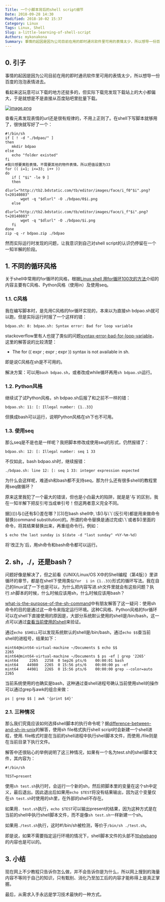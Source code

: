 ```yaml
---
Title: 一个小脚本背后的shell script细节
Date: 2018-09-28 14:30
Modified: 2018-10-02 15:37
Category: Linux
Tags: Linux, Shell
Slug: a-little-learning-of-shell-script
Authors: mykonakona
Summary: 事情的起因是因为公司目前在用的即时通讯软件里可用的表情太少，所以想导一份百度的泡泡表情进去。然而实际运行时发现的问题，让我意识到自己对shell script的认识仍停留在一个一知半解的阶段。
---
```


## 0. 引子
事情的起因是因为公司目前在用的即时通讯软件里可用的表情太少，所以想导一份百度的泡泡表情进去。

看起来这玩意可以下载的地方还挺多的，但实际下载完发现下载站上的大小都偏大，于是就想是不是直接从百度贴吧里批量下载。

[![image.png](https://i.postimg.cc/W1ZrT2YR/image.png)](https://postimg.cc/mPbhSGGV)

查看元素发现表情的url还是很有规律的，不用上正则了。在shell下写脚本就够用了，很快就写好了一个：
```
#!/bin/sh
if [ ! -d "./bdpao/" ]
then
   mkdir bdpao
else
   echo "folder existed"
fi
#我只想要黄脸表情，不需要其他的物件表情，所以把值设置为33
for (( i=1; i<=33; i++ ))
do
   if [ "$i" -le 9 ]
   then
       dlurl="http://tb2.bdstatic.com/tb/editor/images/face/i_f0"$i".png?t=20140803"
       wget -q "$dlurl" -O ./bdpao/0$i.png
   else
       dlurl="http://tb2.bdstatic.com/tb/editor/images/face/i_f"$i".png?t=20140803"
       wget -q "$dlurl" -O ./bdpao/$i.png
   fi
done
zip -q -r bdpao.zip ./bdpao
```

然而实际运行时发现的问题，让我意识到自己对shell script的认识仍停留在一个一知半解的阶段。

## 1. 不同的循环风格
关于shell中常用的for循环的风格，根据[Linux shell 用for循环100次的方法][1]介绍的内容主要有C风格、Python风格（使用in）及使用seq。

### 1.1. C风格
我在编写脚本时，是先用C风格的for循环实现的，本来以为直接sh bdpao.sh就可以跑，但是实际运行时报了一个这样的错：
```
bdpao.sh: 8: bdpao.sh: Syntax error: Bad for loop variable
```

stackoverflow里有人也提了类似的问题[syntax-error-bad-for-loop-variable][2]，这里的解答说的比较清楚：
+ The for (( expr ; expr ; expr )) syntax is not available in sh.

即是说C风格在sh是不可用的。

解决方案：可以用`bash bdpao.sh`，或者改成while循环再用`sh bdpao.sh`运行。

### 1.2. Python风格
继续试了试Python风格，sh bdpao.sh后报了和之前不一样的错：
```
bdpao.sh: 11: [: Illegal number: {1..33}
```

但换成bash可以运行，说明Python风格在sh下也不可用。

### 1.3. 使用seq
那么seq是不是也是一样呢？我把脚本修改成使用seq的形式，仍然报错了：
```
bdpao.sh: 12: [: Illegal number: seq 1 33
```

不仅如此，bash bdpao.sh时，继续报错：
```
./bdpao.sh: line 12: [: seq 1 33: integer expression expected
```

为什么会这样呢，难道sh和bash都不支持seq，那为什么还有很多shell的教程里用seq做循环？

原来这里我犯了一个最大的错误，但也是小白最大的陷阱，就是是'与`的区别，我在一知半解下把反引号当成单引号！但这两者意义完全不同。

据[(())与()还有${}差在哪？][3]在bash shell中, \$()与\`\`(反引号)都是用来做命令替换(command substitution)的。所谓的命令替换是通过完成\`\`或者$()里面的 命令，将其结果替换出来，再重组命令行。例如：
```
$ echo the last sunday is $(date -d "last sunday" +%Y-%m-%d)
```

将'改正为`后，用sh命令和bash命令都可以运行。

## 2. sh，./，还是bash？
问题好像是解决了，但之前看《UNIX/Linux/OS X中的Shell编程（第4版）》里讲循环的章节，都是在shell下使用类似`for  i in {1..33}`形式的循环写法。我在自己的linux试了一下也是可以，为什么把内容写进.sh文件里就会有这些问题？执行.sh脚本的时候，什么时候应该用sh，什么时候应该用bash？

[what-is-the-purpose-of-the-sh-command][4]中有朋友解答了这一疑问：使用sh命令的目的是通过这一命令来指定运行环境。这种C风格、Python风格的for循环可以在shell下直接使用的原因是，大部分系统默认使用的shell是/bin/bash，这一点可以通过[查看当前使用的shell][5]来验证。

通过`echo $SHELL`可以发现系统默认的shell是/bin/bash，通过`echo $$`查当前shell的进程号，结果如下：
```
mint64@mint64-virtual-machine ~/Documents $ echo $$
2265
mint64@mint64-virtual-machine ~/Documents $ ps -ef | grep '2265'
mint64     2265   2258  0 Sep26 pts/6    00:00:01 bash
mint64    44980   2265  0 15:56 pts/6    00:00:00 ps -ef
mint64    44981   2265  0 15:56 pts/6    00:00:00 grep --color=auto 2265
```

当前系统使用的也确实是bash，这种通过查shell进程号确认当前使用shell的操作可以通过grep与awk的组合来做：
```
ps | grep $$ | awk '{print $4}'
```

### 2.1. 三种情况
那么我们究竟应该如何选择shell脚本的执行命令呢？据[difference-between-and-sh-in-unix][6]的解答，使用sh file格式执行shell script时会新建一个shell进程，使用. file格式时是在当前的shell进程中执行shell脚本文件，而使用./file则是在当前目录下执行文件。

解答中还很贴心的举例说明了这三种情况，如果有一个名为test.sh的shell脚本文件，其内容为：
```
#!/bin/sh

TEST=present
```
使用`sh test.sh`执行时，会运行一个新的sh，然后把脚本里的变量在这个sh中定义，最后退出。因此退出后如果用`echo $TEST`将没有结果输出，因为这个变量仅在`sh test.sh`时使用的sh里，在外部的shell不存在。

如果用`. test.sh`执行，`echo $TEST`可以输出present的结果，因为这种方式是在当前的shell中执行shell脚本文件，而不是像`sh test.sh`一样新建一个sh。

如果用`./test.sh`执行，这时#!/bin/sh被检测，等价于`/bin/sh ./test.sh`。

即是说，如果不需要指定运行环境的情况下，shell脚本文件的头部不加[shebang][7]的内容也是可以的。

## 3. 小结
现在网上不少教程只告诉你怎么做，并不会告诉你是为什么，所以网上搜到的海量内容不等同于自己的知识，只有甄别、消化乃至加工后的内容才能称得上是真正掌握。

最后，从需求入手永远是学习技术最快的一种方式。

[1]: https://blog.csdn.net/wr339988/article/details/70768499    "Linux shell 用for循环100次的方法"
[2]: https://stackoverflow.com/questions/30358065/syntax-error-bad-for-loop-variable    "syntax-error-bad-for-loop-variable"
[3]: http://wiki.jikexueyuan.com/project/13-questions-of-shell/eight.html    "(())与()还有${}差在哪？"
[4]: https://superuser.com/questions/408890/what-is-the-purpose-of-the-sh-command    "what-is-the-purpose-of-the-sh-command"
[5]: https://www.cnblogs.com/softwaretesting/archive/2012/02/14/2350688.html    "查看当前使用的shell"
[6]: https://stackoverflow.com/questions/22087378/difference-between-and-sh-in-unix    "difference-between-and-sh-in-unix"
[7]: https://zh.wikipedia.org/zh-hans/Shebang    "Shebang"

